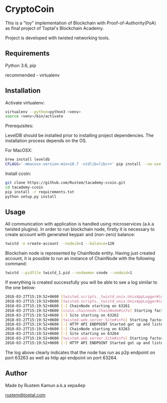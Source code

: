 # CryptoCoin

This is a "toy" implementation of Blockchain with Proof-of-Authority(PoA) as final project
of Toptal's Blockchain Academy. 

Project is developed with twisted networking tools.



## Requirements

Python 3.6, pip

recommended - virtualenv

## Installation

Activate virtualenv:
```bash
virtualenv --python=python3 <venv>
source <venv>/bin/activate
```

Prerequisites:

LevelDB should be installed prior to installing project dependencies. The installation
process depends on the OS.

For MacOSX:
```bash
brew install leveldb
CFLAGS='-mmacosx-version-min=10.7 -stdlib=libc++' pip install --no-use-wheel plyvel
```

Install ccoin:
```bash
git clone https://github.com/Rustem/tacademy-ccoin.git
cd tacademy-ccoin
pip install -r requirements.txt
python setup.py install
```

## Usage
All communication with application is handled using microservices (a.k.a twisted plugins). In order to run
blockchain node, firstly it is necessary to create account with generated keypair and (non-zero) balance:

```bash
twistd -n create-account --nodeid=1 --balance=120
```

Blockchain node is represented by ChainNode entity. Having just created account, it is possible to run an instance
of ChainNode with the following command:

```bash
twistd --pidfile twistd_1.pid --nodaemon cnode --nodeid=1
```

If everything is created successfully you will be able to see a log similar to the one below:

```bash
2018-03-27T15:19:52+0600 [twisted.scripts._twistd_unix.UnixAppLogger#info] twistd 17.9.0 (/Users/rustem/.virtualenvs/bchain-academy/bin/python3.5 3.5.2) starting up.
2018-03-27T15:19:52+0600 [twisted.scripts._twistd_unix.UnixAppLogger#info] reactor class: twisted.internet.selectreactor.SelectReactor.
2018-03-27T15:19:52+0600 [-] ChainNode starting on 63261
2018-03-27T15:19:52+0600 [ccoin.chainnode.ChainNode#info] Starting factory <ccoin.chainnode.ChainNode object at 0x10580b8d0>
2018-03-27T15:19:52+0600 [-] Site starting on 63262
2018-03-27T15:19:52+0600 [twisted.web.server.Site#info] Starting factory <twisted.web.server.Site object at 0x10591e048>
2018-03-27T15:19:52+0600 [-] HTTP API ENDPOINT Started got up and listening on port: 63262
2018-03-27T15:19:52+0600 [-] ChainNode starting on 63263
2018-03-27T15:19:52+0600 [-] Site starting on 63264
2018-03-27T15:19:52+0600 [twisted.web.server.Site#info] Starting factory <twisted.web.server.Site object at 0x10591e4a8>
2018-03-27T15:19:52+0600 [-] HTTP API ENDPOINT Started got up and listening on port: 63264
``` 
The log above clearly indicates that the node has run as p2p endpoint on port 63263 as well as http api endpoint on port 63264.  

## Author

Made by Rustem Kamun a.k.a xepa4ep

rustem@toptal.com

